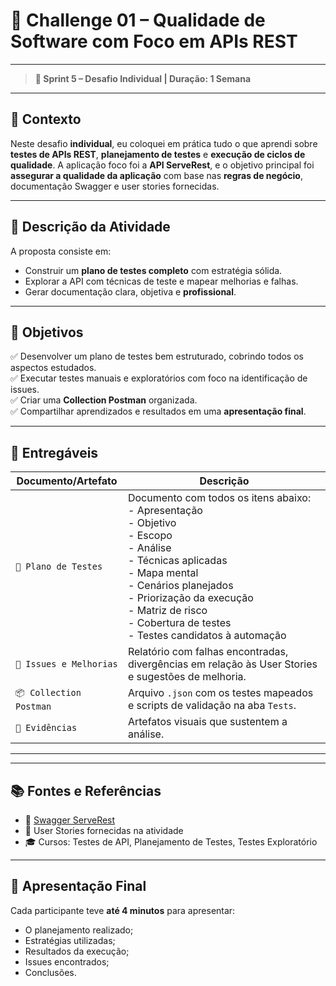 # 🎯 Challenge 01 – Qualidade de Software com Foco em APIs REST

---

> **📅 Sprint 5 – Desafio Individual | Duração: 1 Semana**

---

## 🧠 Contexto

Neste desafio **individual**, eu coloquei em prática tudo o que aprendi sobre **testes de APIs REST**, **planejamento de testes** e **execução de ciclos de qualidade**. A aplicação foco foi a **API ServeRest**, e o objetivo principal foi **assegurar a qualidade da aplicação** com base nas **regras de negócio**, documentação Swagger e user stories fornecidas.

---

## 🚀 Descrição da Atividade

A proposta consiste em:

- Construir um **plano de testes completo** com estratégia sólida.
- Explorar a API com técnicas de teste e mapear melhorias e falhas.
- Gerar documentação clara, objetiva e **profissional**.

---

## 🎯 Objetivos

✅ Desenvolver um plano de testes bem estruturado, cobrindo todos os aspectos estudados.  
✅ Executar testes manuais e exploratórios com foco na identificação de issues.  
✅ Criar uma **Collection Postman** organizada.  
✅ Compartilhar aprendizados e resultados em uma **apresentação final**.

---

## 📝 Entregáveis

| Documento/Artefato                          | Descrição |
|--------------------------------------------|-----------|
| `🧾 Plano de Testes`                        | Documento com todos os itens abaixo:<br>- Apresentação<br>- Objetivo<br>- Escopo<br>- Análise<br>- Técnicas aplicadas<br>- Mapa mental<br>- Cenários planejados<br>- Priorização da execução<br>- Matriz de risco<br>- Cobertura de testes<br>- Testes candidatos à automação |
| `🐞 Issues e Melhorias`                     | Relatório com falhas encontradas, divergências em relação às User Stories e sugestões de melhoria. |
| `📦 Collection Postman`                     | Arquivo `.json` com os testes mapeados e scripts de validação na aba `Tests`. |
| `📸 Evidências`                  | Artefatos visuais que sustentem a análise. |

---

---

## 📚 Fontes e Referências

- 🔗 [Swagger ServeRest](https://compassuol.serverest.dev/)
- 🧾 User Stories fornecidas na atividade
- 🎓 Cursos: Testes de API, Planejamento de Testes, Testes Exploratório

---

## 🎤 Apresentação Final

Cada participante teve **até 4 minutos** para apresentar:

- O planejamento realizado;
- Estratégias utilizadas;
- Resultados da execução;
- Issues encontrados;
- Conclusões.